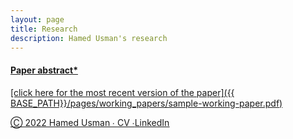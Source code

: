 ```yaml
---
layout: page
title: Research
description: Hamed Usman's research
---
```




#### <u>Paper abstract*

[click here for the most recent version of the paper]({{ BASE_PATH}}/pages/working_papers/sample-working-paper.pdf)


<!-- Note: this is how to write a comment in HTML. Everything in here won't show up on your webpage.-->

<!--
To increase the size of the title, use fewer # in front of the paper title.
To decrease the size of the title, use more #. 
To remove the italics, remove the * before and after the description
To remove the underline from the title, remove the <u> tags (<u> and </u>)
-->
  
<div class="footer">
  <p>Ⓒ 2022 Hamed Usman ∙ <a href="{{ BASE_PATH }}/assets/CV.pdf">CV</a> ∙<a href="https://linkedin.com/in/hamedusman">LinkedIn</a> </p>
</div>
